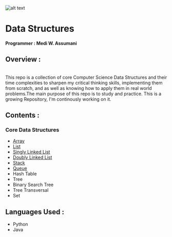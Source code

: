 ![alt text](https://jupitervidya.com/wp-content/uploads/2014/02/data-structures-training-bangalore-jupiter-vidya-430x270.jpg "Logo Title Text 1")

# Data Structures </br>

#### Programmer : Medi W. Assumani
## Overview : 
</br>
This repo is a collection of core Computer Science Data Structures and their time complexities to sharpen my critical thinking skills, implementing them from scratch, and  as well as knowing how to apply them in real world problems.The main purpose of this repo is to study and practice. This is a growing Repository, I'm continously working on it.

## Contents : </br>

### Core Data Structures

* <a href = "https://github.com/MediBoss/DataStructures/tree/master/Array">Array</a>
* <a href = "https://github.com/MediBoss/DataStructures/tree/master/List">List</a>
* <a href = "https://github.com/MediBoss/DataStructures/tree/master/SinglyLinkedList"> Singly Linked List</a>
* <a href = "https://github.com/MediBoss/DataStructures/tree/master/DoublyLinkedList"> Doubly Linked List</a>
* <a href = "https://github.com/MediBoss/DataStructures/tree/master/Stack"> Stack</a>
* <a href = "https://github.com/MediBoss/DataStructures/tree/master/Queue"> Queue</a>
* Hash Table
* Tree
* Binary Search Tree
* Tree Transversal
* Set


## Languages Used : 

* Python
* Java


